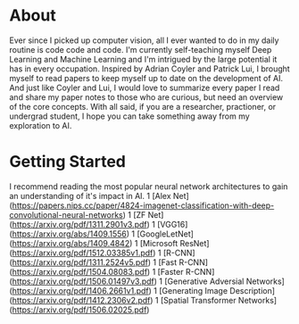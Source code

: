 # About
Ever since I picked up computer vision, all I ever wanted to do in my daily routine is code code and code.  I'm currently self-teaching myself Deep Learning and Machine Learning and I'm intrigued by the large potential it has in every occupation.  Inspired by Adrian Coyler and Patrick Lui, I brought myself to read papers to keep myself up to date on the development of AI.  And just like Coyler and Lui, I would love to summarize every paper I read and share my paper notes to those who are curious, but need an overview of the core concepts.  With all said, if you are a researcher, practioner, or undergrad student, I hope you can take something away from my exploration to AI.

# Getting Started
I recommend reading the most popular neural network architectures to gain an understanding of it's impact in AI.
1 [Alex Net] (https://papers.nips.cc/paper/4824-imagenet-classification-with-deep-convolutional-neural-networks)
1 [ZF Net] (https://arxiv.org/pdf/1311.2901v3.pdf)
1 [VGG16] (https://arxiv.org/abs/1409.1556)
1 [GoogleLetNet] (https://arxiv.org/abs/1409.4842)
1 [Microsoft ResNet] (https://arxiv.org/pdf/1512.03385v1.pdf)
1 [R-CNN] (https://arxiv.org/pdf/1311.2524v5.pdf)
1 [Fast R-CNN] (https://arxiv.org/pdf/1504.08083.pdf)
1 [Faster R-CNN] (https://arxiv.org/pdf/1506.01497v3.pdf)
1 [Generative Adversial Networks] (https://arxiv.org/pdf/1406.2661v1.pdf)
1 [Generating Image Description] (https://arxiv.org/pdf/1412.2306v2.pdf)
1 [Spatial Transformer Networks] (https://arxiv.org/pdf/1506.02025.pdf)




